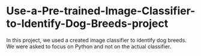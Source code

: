 # Use-a-Pre-trained-Image-Classifier-to-Identify-Dog-Breeds-project
In this project, we used a created image classifier to identify dog breeds. We were asked to focus on Python and not on the actual classifier.
